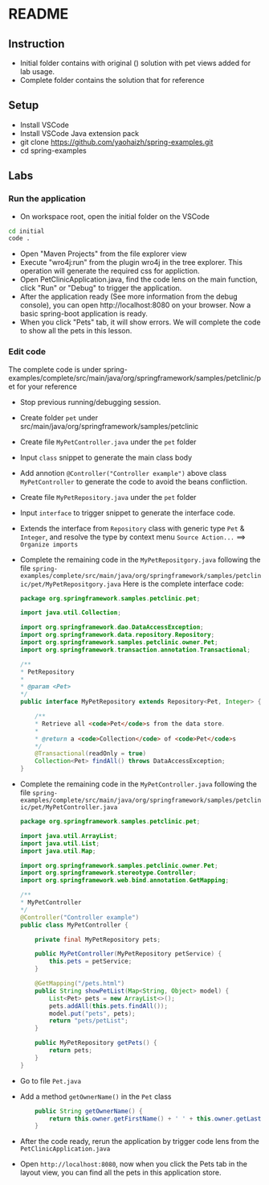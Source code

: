 # README

## Instruction

- Initial folder contains with original () solution with pet views added for lab usage. 
- Complete folder contains the solution that for reference

## Setup
- Install VSCode 
- Install VSCode Java extension pack
- git clone https://github.com/yaohaizh/spring-examples.git
- cd spring-examples


## Labs

### Run the application 
- On workspace root, open the initial folder on the VSCode
```bash
cd initial
code . 
``` 
- Open "Maven Projects" from the file explorer view
- Execute "wro4j:run" from the plugin wro4j in the tree explorer. This operation will generate the required css for appliction.
- Open PetClinicApplication.java, find the code lens on the main function, click "Run" or "Debug" to trigger the application. 
- After the application ready (See more information from the debug console), you can open http://localhost:8080 on your browser. Now a basic spring-boot application is ready. 
- When you click "Pets" tab, it will show errors. We will complete the code to show all the pets in this lesson. 

### Edit code 

The complete code is under spring-examples/complete/src/main/java/org/springframework/samples/petclinic/pet for your reference

- Stop previous running/debugging session. 
- Create folder `pet` under src/main/java/org/springframework/samples/petclinic
- Create file `MyPetController.java` under the `pet` folder 
- Input `class` snippet to generate the main class body
- Add annotion `@Controller("Controller example")` above class `MyPetController` to generate the code to avoid the beans confliction.
- Create file `MyPetRepository.java` under the `pet` folder
- Input `interface` to trigger snippet to generate the interface code. 
- Extends the interface from `Repository` class with generic type `Pet` & `Integer`, and resolve the type by context menu `Source Action...` ==> `Organize imports`
- Complete the remaining code in the `MyPetRepositgory.java` following the file `spring-examples/complete/src/main/java/org/springframework/samples/petclinic/pet/MyPetRepositgory.java`
Here is the complete interface code: 

    ```java
    package org.springframework.samples.petclinic.pet;

    import java.util.Collection;

    import org.springframework.dao.DataAccessException;
    import org.springframework.data.repository.Repository;
    import org.springframework.samples.petclinic.owner.Pet;
    import org.springframework.transaction.annotation.Transactional;

    /**
    * PetRepository
    * 
    * @param <Pet>
    */
    public interface MyPetRepository extends Repository<Pet, Integer> {

        /**
        * Retrieve all <code>Pet</code>s from the data store.
        *
        * @return a <code>Collection</code> of <code>Pet</code>s
        */
        @Transactional(readOnly = true)
        Collection<Pet> findAll() throws DataAccessException;
    }
    ```

- Complete the remaining code in the `MyPetController.java` following the file `spring-examples/complete/src/main/java/org/springframework/samples/petclinic/pet/MyPetController.java`
    ```java
    package org.springframework.samples.petclinic.pet;

    import java.util.ArrayList;
    import java.util.List;
    import java.util.Map;

    import org.springframework.samples.petclinic.owner.Pet;
    import org.springframework.stereotype.Controller;
    import org.springframework.web.bind.annotation.GetMapping;

    /**
    * MyPetController
    */
    @Controller("Controller example")
    public class MyPetController {

        private final MyPetRepository pets;

        public MyPetController(MyPetRepository petService) {
            this.pets = petService;
        }

        @GetMapping("/pets.html")
        public String showPetList(Map<String, Object> model) {
            List<Pet> pets = new ArrayList<>();
            pets.addAll(this.pets.findAll());
            model.put("pets", pets);
            return "pets/petList";
        }

        public MyPetRepository getPets() {
            return pets;
        }
    }
    ```
- Go to file `Pet.java`
- Add a method `getOwnerName()` in the `Pet` class
    ```java
        public String getOwnerName() {
            return this.owner.getFirstName() + ' ' + this.owner.getLastName();
        }
    ```
- After the code ready, rerun the application by trigger code lens from the `PetClinicApplication.java`
- Open `http://localhost:8080`, now when you click the Pets tab in the layout view, you can find all the pets in this application store.

